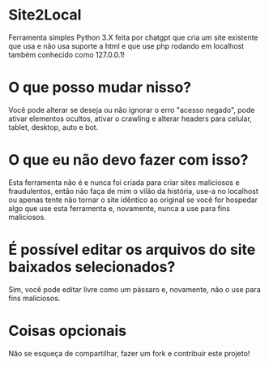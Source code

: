 # Site2Local
Ferramenta simples Python 3.X feita por chatgpt que cria um site existente que usa e não usa suporte a html e que use php rodando em localhost também conhecido como 127.0.0.1!

# O que posso mudar nisso?
Você pode alterar se deseja ou não ignorar o erro "acesso negado", pode ativar elementos ocultos, ativar o crawling e alterar headers para celular, tablet, desktop, auto e bot.

# O que eu não devo fazer com isso?
Esta ferramenta não é e nunca foi criada para criar sites maliciosos e fraudulentos, então não faça de mim o vilão da história, use-a no localhost ou apenas tente não tornar o site idêntico ao original se você for hospedar algo que use esta ferramenta e, novamente, nunca a use para fins maliciosos.

# É possível editar os arquivos do site baixados selecionados?
Sim, você pode editar livre como um pássaro e, novamente, não o use para fins maliciosos.

# Coisas opcionais
Não se esqueça de compartilhar, fazer um fork e contribuir este projeto!
